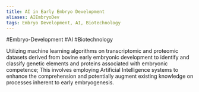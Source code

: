 ```yaml
---
title: AI in Early Embryo Development
aliases: AIEmbryoDev
tags: Embryo Development, AI, Biotechnology
---
```


#Embryo-Development #AI #Biotechnology

Utilizing machine learning algorithms on transcriptomic and proteomic datasets derived from bovine early embryonic development to identify and classify genetic elements and proteins associated with embryonic competence; This involves employing Artificial Intelligence systems to enhance the comprehension and potentially augment existing knowledge on processes inherent to early embryogenesis.